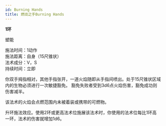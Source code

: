 ```yaml
---
id: Burning Hands
title: 燃烧之手Burning Hands
---
```


**1环**

塑能

施法时间：1动作  
施法距离：自身（15尺锥状）  
法术成分：V，S  
持续时间：立即  


你双手拇指相对，其他手指张开，一道火焰随即从手指间喷出。处于15尺锥状区域内的生物必须进行一次敏捷豁免。
豁免失败者受到3d6点火焰伤害，豁免成功则伤害减半。


该法术的火焰会点燃范围内未被着装或携带的可燃物。


升环施法效应。使用2环或更高法术位施展该法术时，你使用的法术位每比1环高一环，法术的伤害就增加1d6。
